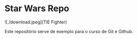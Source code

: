 # Star Wars Repo

![./download.jpeg](TIE Fighter)

Este repositório serve de exemplo para o curso de Git e Github.
